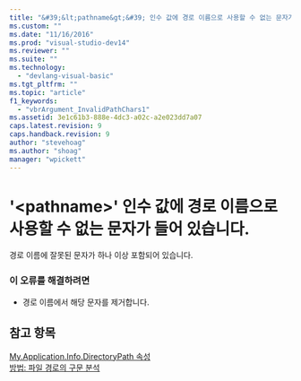 ```yaml
---
title: "&#39;&lt;pathname&gt;&#39; 인수 값에 경로 이름으로 사용할 수 없는 문자가 들어 있습니다. | Microsoft Docs"
ms.custom: ""
ms.date: "11/16/2016"
ms.prod: "visual-studio-dev14"
ms.reviewer: ""
ms.suite: ""
ms.technology: 
  - "devlang-visual-basic"
ms.tgt_pltfrm: ""
ms.topic: "article"
f1_keywords: 
  - "vbrArgument_InvalidPathChars1"
ms.assetid: 3e1c61b3-888e-4dc3-a02c-a2e023dd7a07
caps.latest.revision: 9
caps.handback.revision: 9
author: "stevehoag"
ms.author: "shoag"
manager: "wpickett"
---
```

# &#39;&lt;pathname&gt;&#39; 인수 값에 경로 이름으로 사용할 수 없는 문자가 들어 있습니다.
경로 이름에 잘못된 문자가 하나 이상 포함되어 있습니다.  
  
### 이 오류를 해결하려면  
  
-   경로 이름에서 해당 문자를 제거합니다.  
  
## 참고 항목  
 [My.Application.Info.DirectoryPath 속성](http://msdn.microsoft.com/ko-kr/660586b9-638e-42a7-ae21-5eee34a3fccf)   
 [방법: 파일 경로의 구문 분석](../Topic/How%20to:%20Parse%20File%20Paths%20in%20Visual%20Basic.md)